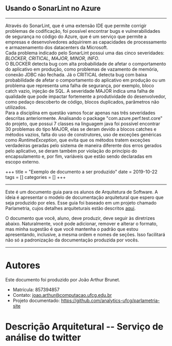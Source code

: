 
## Usando o SonarLint no Azure

***

Através do SonarLint, que é uma extensão IDE que permite corrigir problemas de codificação, foi possível encontrar bugs e vulnerabilidades de segurança no código do Azure, que é um serviço que permite a empresas e desenvolvedores adquirirem as capacidades de processamento e armazenamento dos datacenters da Microsoft.   
Cada problema indicado pelo SonarLint possui uma das cinco severidades: _BLOCKER_, _CRITICAL_, _MAJOR_, _MINOR_, _INFO_.   
O BLOCKER detecta bug com alta probabilidade de afetar o comportamento do aplicativo em produção, como  problemas de vazamento de memória, conexão JDBC não fechada. 
Já o CRITICAL detecta bug com baixa probabilidade de afetar o comportamento do aplicativo em produção ou um problema que representa uma falha de segurança, por exemplo, bloco catch vazio, injeção de SQL. 
A severidade MAJOR indica uma falha de qualidade que pode impactar fortemente a produtividade do desenvolvedor, como pedaço descoberto de código, blocos duplicados, parâmetros não utilizados.   
Para a disciplina em questão vamos focar apenas nas três severidades descritas anteriormente. 
Analisando o package "com.azure.perf.test.core" do projeto, que possui 7 classes na linguagem java foi possível encontrar 30 problemas do tipo MAJOR, elas se deram devido a blocos catches e métodos vazios, falta do uso de construtores, uso de exceções genéricas como _RuntimeException_, que evita que os métodos tratem exceções verdadeiras geradas pelo sistema de maneira diferente dos erros gerados pelo aplicativo, se deram também por violação do princípio do encapsulamento e, por fim, variáveis que estão sendo declaradas em escopo externo. 

+++
title = "Exemplo de documento a ser produzido"
date = 2019-10-22
tags = []
categories = []
+++

***

Este é um documento guia para os alunos de Arquitetura de Software. A ideia é apresentar o modelo de documentação arquitetural que espero que seja produzido por eles. Esse guia foi baseado em um projeto chamado Parlametria, cujos detalhes arquiteturais estão descritos [aqui](https://docs.google.com/document/d/1OGPN7crENY5u9AiR_AE7Cb9rT92T-U-YppZL0m4TT2s/edit?usp=sharing).

O documento que você, aluno, deve produzir, deve seguir às diretrizes abaixo. Naturalmente, você pode adicionar, remover e alterar o formato, mas minha sugestão é que você mantenha o padrão que estou apresentando, inclusive, a mesma ordem e nomes de seções. Isso facilitará não só a padronização da documentação produzida por vocês.

***

# Autores

Este documento foi produzido por João Arthur Brunet.

- Matrícula: 857394857
- Contato: joao.arthur@computacao.ufcg.edu.br
- Projeto documentado: https://github.com/analytics-ufcg/parlametria-site

# Descrição Arquitetural -- Serviço de análise do twitter
